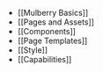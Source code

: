 - [[Mulberry Basics]]
- [[Pages and Assets]]
- [[Components]]
- [[Page Templates]]
- [[Style]]
- [[Capabilities]]

